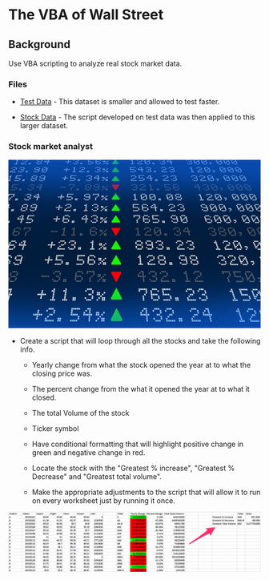 # The VBA of Wall Street

## Background

Use VBA scripting to analyze real stock market data. 

### Files

* [Test Data](Resources/alphabtical_testing.xlsx) - This dataset is smaller and allowed to test faster.

* [Stock Data](Resources/Multiple_year_stock_data.xlsx) - The script developed on test data was then applied to this larger dataset.

### Stock market analyst

![stock Market](Images/stockmarket.jpg)



* Create a script that will loop through all the stocks and take the following info.

  * Yearly change from what the stock opened the year at to what the closing price was.

  * The percent change from the what it opened the year at to what it closed.

  * The total Volume of the stock

  * Ticker symbol

  * Have conditional formatting that will highlight positive change in green and negative change in red.

  * Locate the stock with the "Greatest % increase", "Greatest % Decrease" and "Greatest total volume".

   
  * Make the appropriate adjustments to the script that will allow it to run on every worksheet just by running it once.


![hard_solution](Images/hard_solution.png)
